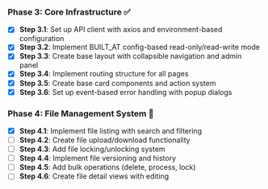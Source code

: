 ### Phase 3: Core Infrastructure ✅
- [x] **Step 3.1**: Set up API client with axios and environment-based configuration
- [x] **Step 3.2**: Implement BUILT_AT config-based read-only/read-write mode
- [x] **Step 3.3**: Create base layout with collapsible navigation and admin panel
- [x] **Step 3.4**: Implement routing structure for all pages
- [x] **Step 3.5**: Create base card components and action system
- [x] **Step 3.6**: Set up event-based error handling with popup dialogs

### Phase 4: File Management System 🚧
- [x] **Step 4.1**: Implement file listing with search and filtering
- [ ] **Step 4.2**: Create file upload/download functionality
- [ ] **Step 4.3**: Add file locking/unlocking system
- [ ] **Step 4.4**: Implement file versioning and history
- [ ] **Step 4.5**: Add bulk operations (delete, process, lock)
- [ ] **Step 4.6**: Create file detail views with editing 